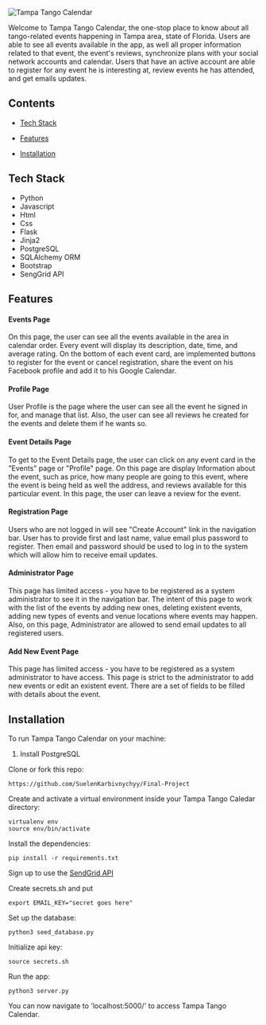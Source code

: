 ![Tampa Tango Calendar](static/img/doc/logo.PNG)



Welcome to Tampa Tango Calendar, the one-stop place to know about all tango-related events happening in Tampa area, state of Florida. 
Users are able to see all events available in the app, as well all proper information related to that event, the event's reviews, synchronize plans with your social network accounts and calendar. Users that have an active account are able to register for any event he is interesting at, review events he has attended, and get emails updates.
  
  

## Contents

* [Tech Stack](#tech-stack)

* [Features](#features)

* [Installation](#install)

  

## <a name="tech-stack"></a>Tech Stack

* Python
* Javascript 
* Html
* Css
* Flask
* Jinja2
* PostgreSQL
* SQLAlchemy ORM
* Bootstrap
* SengGrid API


  

## <a name="features"></a>Features

  
  

#### Events Page

On this page, the user can see all the events available in the area in calendar order. Every event will display its description, date, time, and average rating. On the bottom of each event card, are implemented buttons to register for the event or cancel registration, share the event on his Facebook profile and add it to his Google Calendar. 



#### Profile Page

User Profile is the page where the user can see all the event he signed in for, and manage that list. Also, the user can see all reviews he created for the events and delete them if he wants so.
  

#### Event Details Page

To get to the Event Details page, the user can click on any event card in the "Events" page or "Profile" page. On this page are display Information about the event, such as price, how many people are going to this event, where the event is being held as well the address, and reviews available for this particular event. In this page, the user can leave a review for the event.

  

#### Registration Page

Users who are not logged in will see "Create Account" link in the navigation bar. User has to provide first and last name, value email plus password to register. Then email and password should be used to log in to the system which will allow him to receive email updates. 

  
#### Administrator Page

This page has limited access - you have to be registered as a system administrator to see it in the navigation bar. The intent of this page to work with the list of the events by adding new ones, deleting existent events, adding new types of events and venue locations where events may happen.
Also, on this page, Administrator are allowed to send email updates to all registered users. 

#### Add New Event Page
This page has limited access - you have to be registered as a system administrator to have access. This page is strict to the administrator to add new events or edit an existent event. There are a set of fields to be filled with details about the event.

## <a name="install"></a>Installation

To run Tampa Tango Calendar on your machine:

  

1) Install PostgreSQL

  

Clone or fork this repo:

```
https://github.com/SuelenKarbivnychyy/Final-Project
```

  

Create and activate a virtual environment inside your Tampa Tango Caledar directory:

```
virtualenv env
source env/bin/activate
```

  

Install the dependencies:

```
pip install -r requirements.txt
```

  

Sign up to use the [SendGrid API](https://sendgrid.com/)

Create secrets.sh and put 
```
export EMAIL_KEY="secret goes here"
```

  

Set up the database:

  

```
python3 seed_database.py
```

Initialize api key:

  

```
source secrets.sh
```  

Run the app:

  

```
python3 server.py
```

  

You can now navigate to 'localhost:5000/' to access Tampa Tango Calendar.